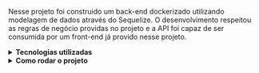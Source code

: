 Nesse projeto foi construido um back-end dockerizado utilizando modelagem de dados através do Sequelize. O desenvolvimento respeitou as regras de negócio providas no projeto e a API foi capaz de ser consumida por um front-end já provido nesse projeto.

<details>
  <summary><strong> Tecnologias utilizadas</strong></summary><br />
  
- `Node.js`
- `TypeScript`
- `JWT`
- `Sequelize`
- `POO`
- `S.O.L.I.D`
- `Arquitetura MSC`
- `docker`
- `docker-compose`
- `MySql`
- `Express`;

</details>

<details>
  <summary><strong>Como rodar o projeto</strong></summary></br>

  **Com Docker:**

  **:warning: Antes de começar, seu docker-compose precisa estar na versão 1.29 ou superior. [Veja aqui](https://www.digitalocean.com/community/tutorials/how-to-install-and-use-docker-compose-on-ubuntu-20-04-pt) ou [na documentação](https://docs.docker.com/compose/install/) como instalá-lo. No primeiro artigo, você pode substituir onde está com `1.26.0` por `1.29.2`.**

- `npm run compose:up` na raiz do projeto;
- `npm run install:apps` na raiz do projeto para instalar dependências do front e back-end;
- `docker exec -it app_backend sh` em ./app/backend;
- `npm run build` no container do backend;
- `npm run db:reset` no container do backend;

**Localmente:**

- `npm run install:apps` na raiz do projeto para instalar dependências do front e back-end;
- `npm run compose:up` na raiz do projeto;
- `npm run build` em app/frontend

</details>
